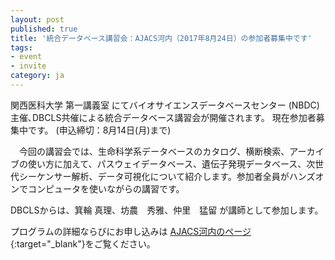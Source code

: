 ```yaml
---
layout: post
published: true
title: '統合データベース講習会：AJACS河内（2017年8月24日）の参加者募集中です'
tags:
- event
- invite
category: ja
---
```


関西医科大学 第一講義室 にてバイオサイエンスデータベースセンター (NBDC) 主催､DBCLS共催による統合データベース講習会が開催されます。
現在参加者募集中です。 (申込締切：8月14日(月)まで)

 

　今回の講習会では、生命科学系データベースのカタログ、横断検索、アーカイブの使い方に加えて、パスウェイデータベース、遺伝子発現データベース、次世代シーケンサー解析、データ可視化について紹介します。参加者全員がハンズオンでコンピュータを使いながらの講習です。

 

DBCLSからは、箕輪 真理、坊農　秀雅、仲里　猛留 が講師として参加します。

 

プログラムの詳細ならびにお申し込みは [AJACS河内のページ](http://events.biosciencedbc.jp/training/ajacs66){:target="_blank"}をご覧ください。